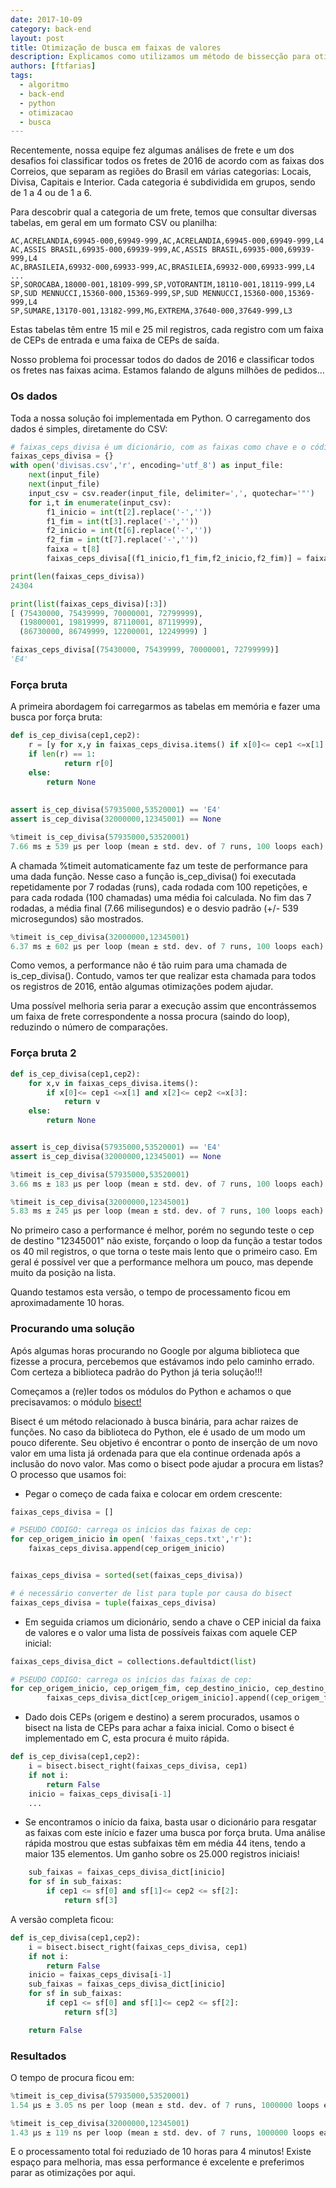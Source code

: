 ```yaml
---
date: 2017-10-09
category: back-end
layout: post
title: Otimização de busca em faixas de valores
description: Explicamos como utilizamos um método de bissecção para otimizar a busca de valores em uma coleção de faixas de CEP, aumentando em mais de 100 vezes a performance do algoritimo.
authors: [ftfarias]
tags:
  - algoritmo
  - back-end
  - python
  - otimizacao
  - busca
---
```


Recentemente, nossa equipe fez algumas análises de frete e um dos desafios foi classificar todos os fretes de 2016 de acordo com as faixas dos Correios, que separam as regiões do Brasil em várias categorias: Locais, Divisa, Capitais e Interior. Cada categoria é subdividida em grupos, sendo de 1 a 4 ou de 1 a 6.

Para descobrir qual a categoria de um frete, temos que consultar diversas tabelas, em geral em um formato CSV ou planilha:

``` csv
AC,ACRELANDIA,69945-000,69949-999,AC,ACRELANDIA,69945-000,69949-999,L4
AC,ASSIS BRASIL,69935-000,69939-999,AC,ASSIS BRASIL,69935-000,69939-999,L4
AC,BRASILEIA,69932-000,69933-999,AC,BRASILEIA,69932-000,69933-999,L4
...
SP,SOROCABA,18000-001,18109-999,SP,VOTORANTIM,18110-001,18119-999,L4
SP,SUD MENNUCCI,15360-000,15369-999,SP,SUD MENNUCCI,15360-000,15369-999,L4
SP,SUMARE,13170-001,13182-999,MG,EXTREMA,37640-000,37649-999,L3

```

Estas tabelas têm entre 15 mil e 25 mil registros, cada registro com um faixa de CEPs de entrada e uma faixa de CEPs de saída.

Nosso problema foi processar todos do dados de 2016 e classificar todos os fretes nas faixas acima. Estamos falando de alguns milhões de pedidos...

### Os dados

Toda a nossa solução foi implementada em Python. O carregamento dos dados é simples, diretamente do CSV:

``` python
# faixas_ceps_divisa é um dicionário, com as faixas como chave e o código como valor
faixas_ceps_divisa = {}
with open('divisas.csv','r', encoding='utf_8') as input_file:
    next(input_file)
    next(input_file)
    input_csv = csv.reader(input_file, delimiter=',', quotechar='"')
    for i,t in enumerate(input_csv):
        f1_inicio = int(t[2].replace('-',''))
        f1_fim = int(t[3].replace('-',''))
        f2_inicio = int(t[6].replace('-',''))
        f2_fim = int(t[7].replace('-',''))
        faixa = t[8]
        faixas_ceps_divisa[(f1_inicio,f1_fim,f2_inicio,f2_fim)] = faixa
```

``` python
print(len(faixas_ceps_divisa))
24304
```

``` python
print(list(faixas_ceps_divisa)[:3])
[ (75430000, 75439999, 70000001, 72799999),
  (19800001, 19819999, 87110001, 87119999),
  (86730000, 86749999, 12200001, 12249999) ]
```

``` python
faixas_ceps_divisa[(75430000, 75439999, 70000001, 72799999)]
'E4'
```

### Força bruta

A primeira abordagem foi carregarmos as tabelas em memória e fazer uma busca por força bruta:

``` python
def is_cep_divisa(cep1,cep2):
    r = [y for x,y in faixas_ceps_divisa.items() if x[0]<= cep1 <=x[1] and x[2]<= cep2 <=x[3]]
    if len(r) == 1:
            return r[0]
    else:
        return None
​
​
assert is_cep_divisa(57935000,53520001) == 'E4'
assert is_cep_divisa(32000000,12345001) == None
```

``` python
%timeit is_cep_divisa(57935000,53520001)
7.66 ms ± 539 µs per loop (mean ± std. dev. of 7 runs, 100 loops each)
```
A chamada %timeit automaticamente faz um teste de performance para uma dada função. Nesse caso a função is_cep_divisa() foi executada repetidamente por 7 rodadas (runs), cada rodada com 100 repetições, e para cada rodada (100 chamadas) uma média foi calculada. No fim das 7 rodadas, a média final (7.66 milisegundos) e o desvio padrão (+/- 539 microsegundos) são mostrados.

``` python
%timeit is_cep_divisa(32000000,12345001)
6.37 ms ± 602 µs per loop (mean ± std. dev. of 7 runs, 100 loops each)
```

Como vemos, a performance não é tão ruim para uma chamada de is_cep_divisa(). Contudo, vamos ter que realizar esta chamada para todos os registros de 2016, então algumas otimizações podem ajudar.

Uma possível melhoria seria parar a execução assim que encontrássemos um faixa de frete correspondente a nossa procura (saindo do loop), reduzindo o número de comparações.

### Força bruta 2

``` python
def is_cep_divisa(cep1,cep2):
    for x,v in faixas_ceps_divisa.items():
        if x[0]<= cep1 <=x[1] and x[2]<= cep2 <=x[3]:
            return v
    else:
        return None


assert is_cep_divisa(57935000,53520001) == 'E4'
assert is_cep_divisa(32000000,12345001) == None
```

``` python
%timeit is_cep_divisa(57935000,53520001)
3.66 ms ± 183 µs per loop (mean ± std. dev. of 7 runs, 100 loops each)
```

``` python
%timeit is_cep_divisa(32000000,12345001)
5.83 ms ± 245 µs per loop (mean ± std. dev. of 7 runs, 100 loops each)
```

No primeiro caso a performance é melhor, porém no segundo teste o cep de destino "12345001" não existe, forçando o loop da função a testar todos os 40 mil registros, o que torna o teste mais lento que o primeiro caso. Em geral é possível ver que a performance melhora um pouco, mas depende muito da posição na lista.

Quando testamos esta versão, o tempo de processamento ficou em aproximadamente 10 horas.

### Procurando uma solução

Após algumas horas procurando no Google por alguma biblioteca que fizesse a procura, percebemos que estávamos indo pelo caminho errado. Com certeza a biblioteca padrão do Python já teria solução!!!

Começamos a (re)ler todos os módulos do Python e achamos o que precisavamos: o módulo [bisect!](https://docs.python.org/3.0/library/bisect.html)

Bisect é um método relacionado à busca binária, para achar raizes de funções. No caso da biblioteca do Python, ele é usado de um modo um pouco diferente. Seu objetivo é encontrar o ponto de inserção de um novo valor em uma lista já ordenada para que ela continue ordenada após a inclusão do novo valor. Mas como o bisect pode ajudar a procura em listas? O processo que usamos foi:

- Pegar o começo de cada faixa e colocar em ordem crescente:

``` python
faixas_ceps_divisa = []

# PSEUDO CODIGO: carrega os inícios das faixas de cep:
for cep_origem_inicio in open( 'faixas_ceps.txt','r'):
	faixas_ceps_divisa.append(cep_origem_inicio)


faixas_ceps_divisa = sorted(set(faixas_ceps_divisa))

# é necessário converter de list para tuple por causa do bisect
faixas_ceps_divisa = tuple(faixas_ceps_divisa)
```

- Em seguida criamos um dicionário, sendo a chave o CEP inicial da faixa de valores e o valor uma lista de possíveis faixas com aquele CEP inicial:

``` python
faixas_ceps_divisa_dict = collections.defaultdict(list)

# PSEUDO CODIGO: carrega os inícios das faixas de cep:
for cep_origem_inicio, cep_origem_fim, cep_destino_inicio, cep_destino_fim, categoria in open( 'faixas_ceps.txt','r'):
        faixas_ceps_divisa_dict[cep_origem_inicio].append((cep_origem_fim, categoria))
```

- Dado dois CEPs (origem e destino) a serem procurados, usamos o bisect na lista de CEPs para achar a faixa inicial. Como o bisect é implementado em C, esta procura é muito rápida.

``` python
def is_cep_divisa(cep1,cep2):
    i = bisect.bisect_right(faixas_ceps_divisa, cep1)
    if not i:
        return False
    inicio = faixas_ceps_divisa[i-1]
    ...
```

- Se encontramos o início da faixa, basta usar o dicionário para resgatar as faixas com este início e fazer uma busca por força bruta. Uma análise rápida mostrou que estas subfaixas têm em média 44 itens, tendo a maior 135 elementos. Um ganho sobre os 25.000 registros iniciais!

``` python
    sub_faixas = faixas_ceps_divisa_dict[inicio]
    for sf in sub_faixas:
        if cep1 <= sf[0] and sf[1]<= cep2 <= sf[2]:
            return sf[3]
```

A versão completa ficou:

``` python
def is_cep_divisa(cep1,cep2):
    i = bisect.bisect_right(faixas_ceps_divisa, cep1)
    if not i:
        return False
    inicio = faixas_ceps_divisa[i-1]
    sub_faixas = faixas_ceps_divisa_dict[inicio]
    for sf in sub_faixas:
        if cep1 <= sf[0] and sf[1]<= cep2 <= sf[2]:
            return sf[3]

    return False
```

### Resultados

O tempo de procura ficou em:

``` python
%timeit is_cep_divisa(57935000,53520001)
1.54 µs ± 3.05 ns per loop (mean ± std. dev. of 7 runs, 1000000 loops each)
```

``` python
%timeit is_cep_divisa(32000000,12345001)
1.43 µs ± 119 ns per loop (mean ± std. dev. of 7 runs, 1000000 loops each)
```

E o processamento total foi reduziado de 10 horas para 4 minutos! Existe espaço para melhoria, mas essa performance é excelente e preferimos parar as otimizações por aqui.
